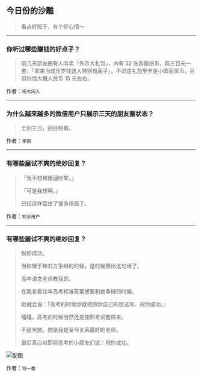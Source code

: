 ## 今日份的沙雕

> 看点好段子，有个好心情～


 
---

### 你听过哪些赚钱的好点子？

> 前几天朋友圈有人叫卖「外币大礼包」，内有 52 张各国纸币，两三百元一套，「拿来当成压岁钱送人特别有面子」，不过这礼包里全是小国家货币，目前价值大概人民币 15 元左右。


作者：`杨大闲人`

---

### 为什么越来越多的微信用户只展示三天的朋友圈状态？

> 士别三日，刮目相看。


作者：`李刚`

---

### 有哪些屡试不爽的绝妙回复？

> 「我不想和傻逼吵架。」
> 
> 「可是我想啊。」
> 
> 已经这样震住了很多场面了。


作者：`知乎用户`

---

### 有哪些屡试不爽的绝妙回复？

> 祝你成功。
> 
> 当你懒于和对方争辩的时候，是时候祭出这句话了。
> 
> 高中语文老师教我的。
> 
> 在我拿着往年高考标准答案想要和她争辩的时候。
> 
> 她就会说：「高考的时候你就按照你自己的想法写。祝你成功。」
> 
> 嘻嘻。高考的时候当然还是按照考试套路来。
> 
> 不是黑她。她是我是至今关系最好的老师。
> 
> 最后真心对即将高考的小朋友们说：祝你成功。



![配图](http://pic1.zhimg.com/70/v2-f81ba67b2c908b96d445169cfa9b5c78_b.jpg)


作者：`钱一蕾`